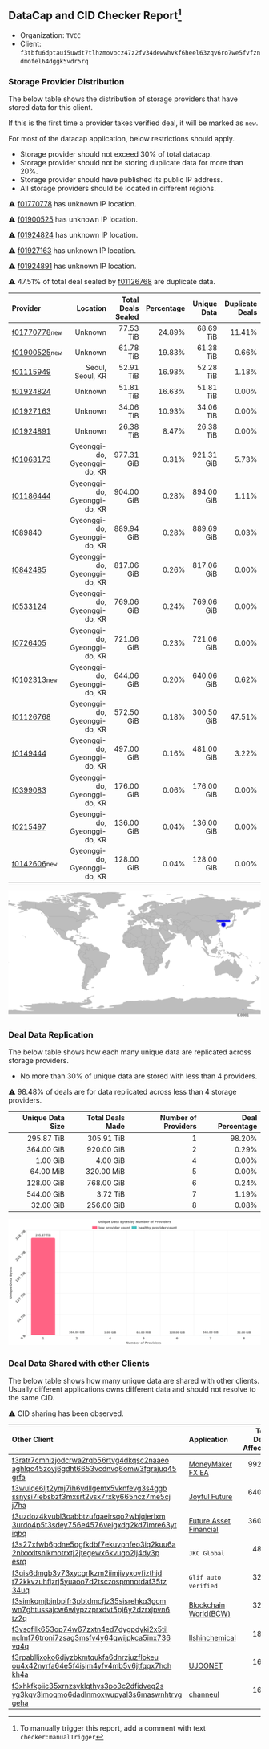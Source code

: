 ## DataCap and CID Checker Report[^1]
 - Organization: `TVCC`
 - Client: `f3tbfu6dptaui5uwdt7tlhzmovocz47z2fv34dewwhvkf6heel63zqv6ro7we5fvfzndmofel64dggk5vdr5rq`
### Storage Provider Distribution
The below table shows the distribution of storage providers that have stored data for this client.

If this is the first time a provider takes verified deal, it will be marked as `new`.

For most of the datacap application, below restrictions should apply.
 - Storage provider should not exceed 30% of total datacap.
 - Storage provider should not be storing duplicate data for more than 20%.
 - Storage provider should have published its public IP address.
 - All storage providers should be located in different regions.

⚠️ [f01770778](https://filfox.info/en/address/f01770778) has unknown IP location.

⚠️ [f01900525](https://filfox.info/en/address/f01900525) has unknown IP location.

⚠️ [f01924824](https://filfox.info/en/address/f01924824) has unknown IP location.

⚠️ [f01927163](https://filfox.info/en/address/f01927163) has unknown IP location.

⚠️ [f01924891](https://filfox.info/en/address/f01924891) has unknown IP location.

⚠️ 47.51% of total deal sealed by [f01126768](https://filfox.info/en/address/f01126768) are duplicate data.

| Provider                                                    |                     Location | Total Deals Sealed | Percentage | Unique Data | Duplicate Deals |
| :---------------------------------------------------------- | ---------------------------: | -----------------: | ---------: | ----------: | --------------: |
| [f01770778](https://filfox.info/en/address/f01770778)`new`  |                      Unknown |          77.53 TiB |     24.89% |   68.69 TiB |          11.41% |
| [f01900525](https://filfox.info/en/address/f01900525)`new`  |                      Unknown |          61.78 TiB |     19.83% |   61.38 TiB |           0.66% |
| [f01115949](https://filfox.info/en/address/f01115949)       |             Seoul, Seoul, KR |          52.91 TiB |     16.98% |   52.28 TiB |           1.18% |
| [f01924824](https://filfox.info/en/address/f01924824)       |                      Unknown |          51.81 TiB |     16.63% |   51.81 TiB |           0.00% |
| [f01927163](https://filfox.info/en/address/f01927163)       |                      Unknown |          34.06 TiB |     10.93% |   34.06 TiB |           0.00% |
| [f01924891](https://filfox.info/en/address/f01924891)       |                      Unknown |          26.38 TiB |      8.47% |   26.38 TiB |           0.00% |
| [f01063173](https://filfox.info/en/address/f01063173)       | Gyeonggi-do, Gyeonggi-do, KR |         977.31 GiB |      0.31% |  921.31 GiB |           5.73% |
| [f01186444](https://filfox.info/en/address/f01186444)       | Gyeonggi-do, Gyeonggi-do, KR |         904.00 GiB |      0.28% |  894.00 GiB |           1.11% |
| [f089840](https://filfox.info/en/address/f089840)           | Gyeonggi-do, Gyeonggi-do, KR |         889.94 GiB |      0.28% |  889.69 GiB |           0.03% |
| [f0842485](https://filfox.info/en/address/f0842485)         | Gyeonggi-do, Gyeonggi-do, KR |         817.06 GiB |      0.26% |  817.06 GiB |           0.00% |
| [f0533124](https://filfox.info/en/address/f0533124)         | Gyeonggi-do, Gyeonggi-do, KR |         769.06 GiB |      0.24% |  769.06 GiB |           0.00% |
| [f0726405](https://filfox.info/en/address/f0726405)         | Gyeonggi-do, Gyeonggi-do, KR |         721.06 GiB |      0.23% |  721.06 GiB |           0.00% |
| [f0102313](https://filfox.info/en/address/f0102313)`new`    | Gyeonggi-do, Gyeonggi-do, KR |         644.06 GiB |      0.20% |  640.06 GiB |           0.62% |
| [f01126768](https://filfox.info/en/address/f01126768)       | Gyeonggi-do, Gyeonggi-do, KR |         572.50 GiB |      0.18% |  300.50 GiB |          47.51% |
| [f0149444](https://filfox.info/en/address/f0149444)         | Gyeonggi-do, Gyeonggi-do, KR |         497.00 GiB |      0.16% |  481.00 GiB |           3.22% |
| [f0399083](https://filfox.info/en/address/f0399083)         | Gyeonggi-do, Gyeonggi-do, KR |         176.00 GiB |      0.06% |  176.00 GiB |           0.00% |
| [f0215497](https://filfox.info/en/address/f0215497)         | Gyeonggi-do, Gyeonggi-do, KR |         136.00 GiB |      0.04% |  136.00 GiB |           0.00% |
| [f0142606](https://filfox.info/en/address/f0142606)`new`    | Gyeonggi-do, Gyeonggi-do, KR |         128.00 GiB |      0.04% |  128.00 GiB |           0.00% |

![Provider Distribution](https://raw.githubusercontent.com/data-preservation-programs/filplus-checker-assets/main/filecoin-project/filecoin-plus-large-datasets/issues/117/1671092617619.png)
### Deal Data Replication
The below table shows how each many unique data are replicated across storage providers.
- No more than 30% of unique data are stored with less than 4 providers.

⚠️ 98.48% of deals are for data replicated across less than 4 storage providers.

| Unique Data Size | Total Deals Made | Number of Providers | Deal Percentage |
| ---------------: | ---------------: | ------------------: | --------------: |
|       295.87 TiB |       305.91 TiB |                   1 |          98.20% |
|       364.00 GiB |       920.00 GiB |                   2 |           0.29% |
|         1.00 GiB |         4.00 GiB |                   4 |           0.00% |
|        64.00 MiB |       320.00 MiB |                   5 |           0.00% |
|       128.00 GiB |       768.00 GiB |                   6 |           0.24% |
|       544.00 GiB |         3.72 TiB |                   7 |           1.19% |
|        32.00 GiB |       256.00 GiB |                   8 |           0.08% |

![Replication Distribution](https://raw.githubusercontent.com/data-preservation-programs/filplus-checker-assets/main/filecoin-project/filecoin-plus-large-datasets/issues/117/1671092618182.png)
### Deal Data Shared with other Clients
The below table shows how many unique data are shared with other clients.
Usually different applications owns different data and should not resolve to the same CID.

⚠️ CID sharing has been observed.

| Other Client                                                                                                                                                                                                              | Application                                                                                              | Total Deals Affected | Unique CIDs |          Verifier |
| :------------------------------------------------------------------------------------------------------------------------------------------------------------------------------------------------------------------------ | :------------------------------------------------------------------------------------------------------- | -------------------: | ----------: | ----------------: |
| [f3ratr7cmhlzjodcrwa2rqb56rtvg4dkqsc2naaeo<br/>aghlqc45zoyj6gdht6653vcdnvq6omw3fgrajuq45<br/>grfa](https://filfox.info/en/address/f3ratr7cmhlzjodcrwa2rqb56rtvg4dkqsc2naaeoaghlqc45zoyj6gdht6653vcdnvq6omw3fgrajuq45grfa) | [MoneyMaker FX EA](https://github.com/filecoin-project/filecoin-plus-client-onboarding/issues/2502)      |           992.00 GiB |           6 |           Unknown |
| [f3wulqe6ljt2ymj7ih6ydllgemx5vknfevg3s4ggb<br/>ssnysi7lebsbzf3mxsrt2vsx7rxky665ncz7me5cj<br/>j7ha](https://filfox.info/en/address/f3wulqe6ljt2ymj7ih6ydllgemx5vknfevg3s4ggbssnysi7lebsbzf3mxsrt2vsx7rxky665ncz7me5cjj7ha) | [Joyful Future](https://github.com/filecoin-project/filecoin-plus-client-onboarding/issues/1233)         |           640.00 GiB |          19 |  Masaaki Nawatani |
| [f3uzdoz4kvubl3oabbtzufqaeirsqo2wbjqjerlxm<br/>3urdo4p5t3sdey756e4576veigxdg2kd7imre63yt<br/>iqbq](https://filfox.info/en/address/f3uzdoz4kvubl3oabbtzufqaeirsqo2wbjqjerlxm3urdo4p5t3sdey756e4576veigxdg2kd7imre63ytiqbq) | [Future Asset Financial](https://github.com/filecoin-project/filecoin-plus-client-onboarding/issues/705) |           360.00 GiB |          16 |             stone |
| [f3s27xfwb6pdne5qgfkdbf7ekuvpnfeo3iq2kuu6a<br/>2nixxxitsnlkmotrxtj2jtegewx6kvugo2lj4dy3p<br/>esrq](https://filfox.info/en/address/f3s27xfwb6pdne5qgfkdbf7ekuvpnfeo3iq2kuu6a2nixxxitsnlkmotrxtj2jtegewx6kvugo2lj4dy3pesrq) | `JKC Global`                                                                                             |            48.00 GiB |           2 |        Performive |
| [f3qis6dmgb3y73xycgrlkzm2iimjivyxovfizthjd<br/>t72kkvzuhfjzrj5yuaoo7d2tsczospmnotdaf35tz<br/>34uq](https://filfox.info/en/address/f3qis6dmgb3y73xycgrlkzm2iimjivyxovfizthjdt72kkvzuhfjzrj5yuaoo7d2tsczospmnotdaf35tz34uq) | `Glif auto verified`                                                                                     |            32.00 GiB |           1 | Jonathan Schwartz |
| [f3simkqmjbjnbpifr3pbtdmcfjz35sisrehkq3gcm<br/>wn7ghtussajcw6wiypzzprxdvt5pj6y2dzrxjpvn6<br/>tz2q](https://filfox.info/en/address/f3simkqmjbjnbpifr3pbtdmcfjz35sisrehkq3gcmwn7ghtussajcw6wiypzzprxdvt5pj6y2dzrxjpvn6tz2q) | [Blockchain World\(BCW\)](https://github.com/filecoin-project/filecoin-plus-large-datasets/issues/166)   |            32.00 GiB |           1 |   LDN v3 multisig |
| [f3vsofilk653op74w67zxtn4ed7dygpdyki2x5til<br/>nclmf76troni7zsag3msfv4y64qwijpkca5inx736<br/>vq4q](https://filfox.info/en/address/f3vsofilk653op74w67zxtn4ed7dygpdyki2x5tilnclmf76troni7zsag3msfv4y64qwijpkca5inx736vq4q) | [Ilshinchemical](https://github.com/filecoin-project/filecoin-plus-client-onboarding/issues/816)         |            18.00 GiB |           7 |        Steve Song |
| [f3rpablljxoko6djyzbkmtqukfa6dnrzjuzflokeu<br/>ou4x42nyrfa64e5f4isjm4yfv4mb5v6jtfqgx7hch<br/>kh4a](https://filfox.info/en/address/f3rpablljxoko6djyzbkmtqukfa6dnrzjuzflokeuou4x42nyrfa64e5f4isjm4yfv4mb5v6jtfqgx7hchkh4a) | [UJOONET](https://github.com/filecoin-project/filecoin-plus-client-onboarding/issues/868)                |            16.25 GiB |           2 |      Dr. Ann Shin |
| [f3xhkfkpiic35xrnzsyklgthys3po3c2dfidveg2s<br/>yg3kqv3lmoqmo6dadlnmoxwupyal3s6maswnhtrvg<br/>geha](https://filfox.info/en/address/f3xhkfkpiic35xrnzsyklgthys3po3c2dfidveg2syg3kqv3lmoqmo6dadlnmoxwupyal3s6maswnhtrvggeha) | [channeul](https://github.com/filecoin-project/filecoin-plus-client-onboarding/issues/655)               |            16.00 GiB |           2 |     Danny O'Brien |

[^1]: To manually trigger this report, add a comment with text `checker:manualTrigger`
